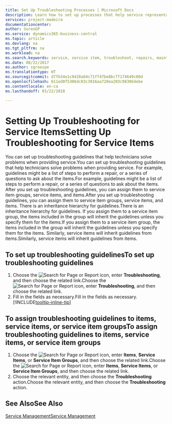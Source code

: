```yaml
---
title: Set Up Troubleshooting Processes | Microsoft Docs
description: Learn how to set up processes that help service representatives identify and resolve issues with service items.
services: project-madeira
documentationcenter: 
author: SorenGP
ms.service: dynamics365-business-central
ms.topic: article
ms.devlang: na
ms.tgt_pltfrm: na
ms.workload: na
ms.search.keywords: service, service item, troubleshoot, repairs, maintenance
ms.date: 08/22/2017
ms.author: sgroespe
ms.translationtype: HT
ms.sourcegitcommit: d7fb34e1c9428a64c71ff47be8bcff174649c00d
ms.openlocfilehash: 611ed0f5306dc03c3016aa720ea203c983064ebe
ms.contentlocale: en-ca
ms.lasthandoff: 03/22/2018

---
```


# <a name="setting-up-troubleshooting-for-service-items"></a><span data-ttu-id="2f744-103">Setting Up Troubleshooting for Service Items</span><span class="sxs-lookup"><span data-stu-id="2f744-103">Setting Up Troubleshooting for Service Items</span></span>
<span data-ttu-id="2f744-104">You can set up troubleshooting guidelines that help technicians solve problems when providing service.</span><span class="sxs-lookup"><span data-stu-id="2f744-104">You can set up troubleshooting guidelines that help technicians solve problems when providing service.</span></span> <span data-ttu-id="2f744-105">For example, guidelines might be a list of steps to perform a repair, or a series of questions to ask about the items.</span><span class="sxs-lookup"><span data-stu-id="2f744-105">For example, guidelines might be a list of steps to perform a repair, or a series of questions to ask about the items.</span></span> <span data-ttu-id="2f744-106">After you set up troubleshooting guidelines, you can assign them to service item groups, service items, and items.</span><span class="sxs-lookup"><span data-stu-id="2f744-106">After you set up troubleshooting guidelines, you can assign them to service item groups, service items, and items.</span></span> <span data-ttu-id="2f744-107">There is an inheritance hierarchy for guidelines.</span><span class="sxs-lookup"><span data-stu-id="2f744-107">There is an inheritance hierarchy for guidelines.</span></span> <span data-ttu-id="2f744-108">If you assign them to a service item group, the items included in the group will inherit the guidelines unless you specify them for the items.</span><span class="sxs-lookup"><span data-stu-id="2f744-108">If you assign them to a service item group, the items included in the group will inherit the guidelines unless you specify them for the items.</span></span> <span data-ttu-id="2f744-109">Similarly, service items will inherit guidelines from items.</span><span class="sxs-lookup"><span data-stu-id="2f744-109">Similarly, service items will inherit guidelines from items.</span></span>  

## <a name="to-set-up-troubleshooting-guidelines"></a><span data-ttu-id="2f744-110">To set up troubleshooting guidelines</span><span class="sxs-lookup"><span data-stu-id="2f744-110">To set up troubleshooting guidelines</span></span>
1. <span data-ttu-id="2f744-111">Choose the ![Search for Page or Report](media/ui-search/search_small.png "Search for Page or Report icon") icon, enter **Troubleshooting**, and then choose the related link.</span><span class="sxs-lookup"><span data-stu-id="2f744-111">Choose the ![Search for Page or Report](media/ui-search/search_small.png "Search for Page or Report icon") icon, enter **Troubleshooting**, and then choose the related link.</span></span>  
2. <span data-ttu-id="2f744-112">Fill in the fields as necessary.</span><span class="sxs-lookup"><span data-stu-id="2f744-112">Fill in the fields as necessary.</span></span> [!INCLUDE[tooltip-inline-tip](includes/tooltip-inline-tip_md.md)]  

## <a name="to-assign-troubleshooting-guidelines-to-items-service-items-or-service-item-groups"></a><span data-ttu-id="2f744-113">To assign troubleshooting guidelines to items, service items, or service item groups</span><span class="sxs-lookup"><span data-stu-id="2f744-113">To assign troubleshooting guidelines to items, service items, or service item groups</span></span>
1. <span data-ttu-id="2f744-114">Choose the ![Search for Page or Report](media/ui-search/search_small.png "Search for Page or Report icon") icon, enter **Items**, **Service Items**, or **Service Item Groups**, and then choose the related link.</span><span class="sxs-lookup"><span data-stu-id="2f744-114">Choose the ![Search for Page or Report](media/ui-search/search_small.png "Search for Page or Report icon") icon, enter **Items**, **Service Items**, or **Service Item Groups**, and then choose the related link.</span></span>  
2. <span data-ttu-id="2f744-115">Choose the relevant entity, and then choose the **Troubleshooting** action.</span><span class="sxs-lookup"><span data-stu-id="2f744-115">Choose the relevant entity, and then choose the **Troubleshooting** action.</span></span>  

## <a name="see-also"></a><span data-ttu-id="2f744-116">See Also</span><span class="sxs-lookup"><span data-stu-id="2f744-116">See Also</span></span>
[<span data-ttu-id="2f744-117">Service Management</span><span class="sxs-lookup"><span data-stu-id="2f744-117">Service Management</span></span>](service-service.md)
